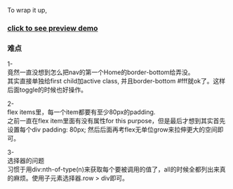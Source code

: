 To wrap it up,

### [click to see preview demo]( http://htmlpreview.github.io/?https://github.com/yang1015/Baidu_IFE/blob/master/CourseTasks/Academy1/LayoutMission.html)

### **难点**
1- <br/>竟然一直没想到怎么把nav的第一个Home的border-bottom给弄没。<br/>其实直接单独给first child加active class, 并且border-bottom #fff就ok了。这样后面toggle的时候也好操作。

2- <br/>flex items里，每一个item都要有至少80px的padding.<br/>
之前一直在flex item里面有没有属性for this purpose，但是最后才想到其实首先设置每个div padding: 80px; 然后后面再考flex无单位grow来拉伸更大的空间即可。

3- <br/>选择器的问题<br/>
习惯于用div:nth-of-type(n)来获取每个要被调用的值了，all的时候全都列出来真的麻烦。使用子元素选择器.row > div即可。